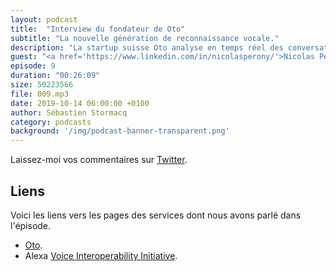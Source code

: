 ```yaml
---
layout: podcast
title:  "Interview du fondateur de Oto"
subtitle: "La nouvelle génération de reconnaissance vocale."
description: "La startup suisse Oto analyse en temps réel des conversations et en déduit les sentiments dominants de la conversation.  Impatience, satisfaction, colère, lassitude.  Ces données permettent d'améliorer les performances des call centers ou des plates-formes de télémarekting.  Dans cette épisode, nous parlons d'apprentissage machine et de l'infrastrcture cloud qui permet de mettre au point une nouvelle génération d'outils qui analysent la manière dont nous communiquons."
guest: "<a href='https://www.linkedin.com/in/nicolasperony/'>Nicolas Perony</a>, co-fondateur et CTO, <a href='https://www.oto.ai/'>Oto</a>."
episode: 9
duration: "00:26:09"
size: 50223566 
file: 009.mp3  
date: 2019-10-14 06:00:00 +0100
author: Sébastien Stormacq
category: podcasts
background: '/img/podcast-banner-transparent.png'
---
```


Laissez-moi vos commentaires sur [Twitter](https://twitter.com/sebsto).

## Liens

Voici les liens vers les pages des services dont nous avons parlé dans l'épisode.

- [Oto](https://www.oto.ai/).
- Alexa [Voice Interoperability Initiative](https://press.aboutamazon.com/news-releases/news-release-details/amazon-and-leading-technology-companies-announce-voice?tag=theverge02-20).
